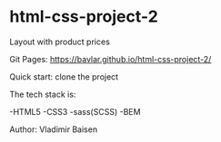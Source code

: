 # html-css-project-2
Layout with product prices

Git Pages: https://bavlar.github.io/html-css-project-2/

Quick start: clone the project

The tech stack is:

-HTML5
-CSS3
-sass(SCSS)
-BEM

Author: Vladimir Baisen
